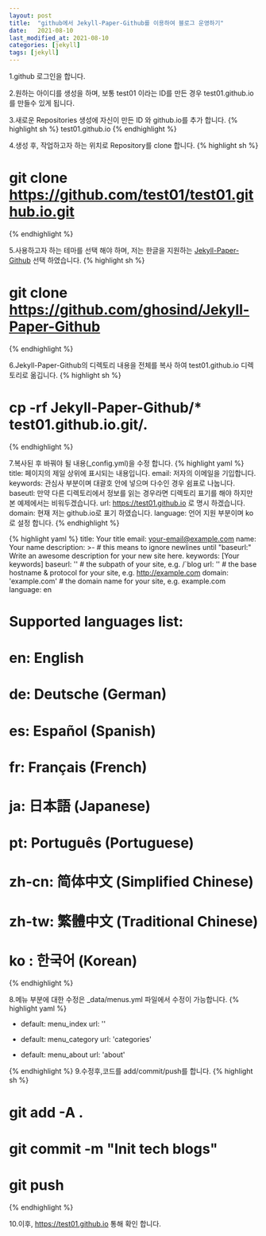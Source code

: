```yaml
---
layout: post
title:  "github에서 Jekyll-Paper-Github를 이용하여 블로그 운영하기"
date:   2021-08-10
last_modified_at: 2021-08-10
categories: [jekyll]
tags: [jekyll]
---
```


1.github 로그인을 합니다.

2.원하는 아이디를 생성을 하며, 보통 test01 이라는 ID를 만든 경우 test01.github.io를 만들수 있게 됩니다.

3.새로운 Repositories  생성에 자신이 만든 ID 와 github.io를 추가 합니다.
{% highlight sh %}
test01.github.io
{% endhighlight %}

4.생성 후, 작업하고자 하는 위치로 Repository를 clone 합니다.
{% highlight sh %}
# git clone https://github.com/test01/test01.github.io.git
{% endhighlight %}

5.사용하고자 하는 테마를 선택 해야 하며, 저는 한글을 지원하는 [Jekyll-Paper-Github] 선택 하였습니다.
{% highlight sh %}
# git clone https://github.com/ghosind/Jekyll-Paper-Github
{% endhighlight %}

6.Jekyll-Paper-Github의 디렉토리 내용을 전체를 복사 하여 test01.github.io 디렉토리로 옮깁니다.
{% highlight sh %}
# cp -rf Jekyll-Paper-Github/* test01.github.io.git/.
{% endhighlight %}

7.복사된 후 바꿔야 될 내용(_config.yml)을 수정 합니다.
{% highlight yaml %}
title: 페이지의 제일 상위에 표시되는 내용입니다.
email: 저자의 이메일을 기입합니다.
keywords: 관심사 부분이며 대괄호 안에 넣으며 다수인 경우 쉼표로 나눕니다.
baseutl: 만약 다른 디렉토리에서 정보를 읽는 경우라면 디렉토리 표기를 해야 하지만 본 예제에서는 비워두겠습니다.
url: https://test01.github.io 로 명시 하겠습니다.
domain: 현재 저는 github.io로 표기 하였습니다.
language: 언어 지원 부분이며 ko로 설정 합니다.
{% endhighlight %}

{% highlight yaml %}
title: Your title
email: your-email@example.com
name: Your name
description: >- # this means to ignore newlines until "baseurl:"
  Write an awesome description for your new site here.
keywords: [Your keywords]
baseurl: '' # the subpath of your site, e.g. /`blog
url: '' # the base hostname & protocol for your site, e.g. http://example.com
domain: 'example.com' # the domain name for your site, e.g. example.com
language: en
# Supported languages list:
# en: English
# de: Deutsche (German)
# es: Español (Spanish)
# fr: Français (French)
# ja: 日本語 (Japanese)
# pt: Português (Portuguese)
# zh-cn: 简体中文 (Simplified Chinese)
# zh-tw: 繁體中文 (Traditional Chinese)
# ko : 한국어 (Korean)
{% endhighlight %}

8.메뉴 부분에 대한 수정은 _data/menus.yml 파일에서 수정이 가능합니다.
{% highlight yaml %}
- default: menu_index
  url: ''

- default: menu_category
  url: 'categories'

- default: menu_about
  url: 'about'

{% endhighlight %}
9.수정후,코드를 add/commit/push를 합니다.
{% highlight sh %}
# git add -A .
# git commit -m "Init tech blogs"
# git push
{% endhighlight %}

10.이후, https://test01.github.io 통해 확인 합니다.

[Jekyll-Paper-Github]: https://github.com/ghosind/Jekyll-Paper-Github